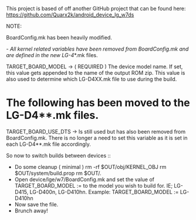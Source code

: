 
This project is based of off another GitHub project that can be found here:
  https://github.com/Quarx2k/android_device_lg_w7ds

NOTE:

BoardConfig.mk has been heavily modified.
  
*- All kernel related variables have been removed from BoardConfig.mk and
     are defined in the new LG-4**.mk files.
     
  TARGET_BOARD_MODEL -> ( REQUIRED ) The device model name. If set, this
      value gets appended to the name of the output ROM zip. This value is
      also used to determine which LG-D4XX.mk file to use during the build.
      
  # The following has been moved to the LG-D4**.mk files.
  TARGET_BOARD_USE_DTS -> Is still used but has also been removed from
      BoardConfig.mk. There is no longer a need to set this variable
      as it is set in each LG-D4**.mk file accordingly.


So now to switch builds between devices ::
  - Do some cleanup ( minimal )
      rm -rf $OUT/obj/KERNEL_OBJ
      rm $OUT/system/build.prop
      rm $OUT/*.*
  - Open device/lge/w7/BoardConfig.mk and set the value of TARGET_BOARD_MODEL :=
    to the model you wish to build for. IE; LG-D415, LG-D400n, LG-D410hn.
    Example:
      TARGET_BOARD_MODEL := LG-D410hn
  - Now save the file.
  - Brunch away! 
    
    

